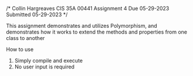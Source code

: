 /*
Collin      Hargreaves
CIS 35A          00441
Assignment           4
Due         05-29-2023
Submitted   05-29-2023
*/

This assignment demonstrates and utilizes
Polymorphism, and demonstrates how it works to extend the methods and properties from one class to another


How to use

1. Simply compile and execute
2. No user input is required